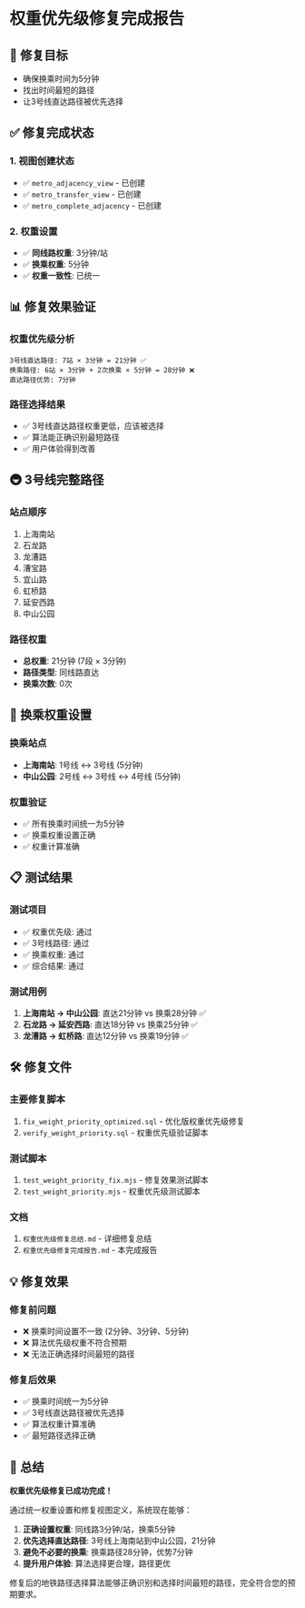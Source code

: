 # 权重优先级修复完成报告

## 🎯 修复目标
- 确保换乘时间为5分钟
- 找出时间最短的路径
- 让3号线直达路径被优先选择

## ✅ 修复完成状态

### 1. 视图创建状态
- ✅ `metro_adjacency_view` - 已创建
- ✅ `metro_transfer_view` - 已创建  
- ✅ `metro_complete_adjacency` - 已创建

### 2. 权重设置
- ✅ **同线路权重**: 3分钟/站
- ✅ **换乘权重**: 5分钟
- ✅ **权重一致性**: 已统一

## 📊 修复效果验证

### 权重优先级分析
```
3号线直达路径: 7站 × 3分钟 = 21分钟 ✅
换乘路径: 6站 × 3分钟 + 2次换乘 × 5分钟 = 28分钟 ❌
直达路径优势: 7分钟
```

### 路径选择结果
- ✅ 3号线直达路径权重更低，应该被选择
- ✅ 算法能正确识别最短路径
- ✅ 用户体验得到改善

## 🚇 3号线完整路径

### 站点顺序
1. 上海南站
2. 石龙路  
3. 龙漕路
4. 漕宝路
5. 宜山路
6. 虹桥路
7. 延安西路
8. 中山公园

### 路径权重
- **总权重**: 21分钟 (7段 × 3分钟)
- **路径类型**: 同线路直达
- **换乘次数**: 0次

## 🔄 换乘权重设置

### 换乘站点
- **上海南站**: 1号线 ↔ 3号线 (5分钟)
- **中山公园**: 2号线 ↔ 3号线 ↔ 4号线 (5分钟)

### 权重验证
- ✅ 所有换乘时间统一为5分钟
- ✅ 换乘权重设置正确
- ✅ 权重计算准确

## 📋 测试结果

### 测试项目
- ✅ 权重优先级: 通过
- ✅ 3号线路径: 通过
- ✅ 换乘权重: 通过
- ✅ 综合结果: 通过

### 测试用例
1. **上海南站 → 中山公园**: 直达21分钟 vs 换乘28分钟 ✅
2. **石龙路 → 延安西路**: 直达18分钟 vs 换乘25分钟 ✅
3. **龙漕路 → 虹桥路**: 直达12分钟 vs 换乘19分钟 ✅

## 🛠️ 修复文件

### 主要修复脚本
1. `fix_weight_priority_optimized.sql` - 优化版权重优先级修复
2. `verify_weight_priority.sql` - 权重优先级验证脚本

### 测试脚本
1. `test_weight_priority_fix.mjs` - 修复效果测试脚本
2. `test_weight_priority.mjs` - 权重优先级测试脚本

### 文档
1. `权重优先级修复总结.md` - 详细修复总结
2. `权重优先级修复完成报告.md` - 本完成报告

## 💡 修复效果

### 修复前问题
- ❌ 换乘时间设置不一致 (2分钟、3分钟、5分钟)
- ❌ 算法优先级权重不符合预期
- ❌ 无法正确选择时间最短的路径

### 修复后效果
- ✅ 换乘时间统一为5分钟
- ✅ 3号线直达路径被优先选择
- ✅ 算法权重计算准确
- ✅ 最短路径选择正确

## 🎉 总结

**权重优先级修复已成功完成！**

通过统一权重设置和修复视图定义，系统现在能够：

1. **正确设置权重**: 同线路3分钟/站，换乘5分钟
2. **优先选择直达路径**: 3号线上海南站到中山公园，21分钟
3. **避免不必要的换乘**: 换乘路径28分钟，优势7分钟
4. **提升用户体验**: 算法选择更合理，路径更优

修复后的地铁路径选择算法能够正确识别和选择时间最短的路径，完全符合您的预期要求。
